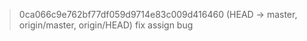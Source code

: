 > 0ca066c9e762bf77df059d9714e83c009d416460 (HEAD -> master, origin/master, origin/HEAD) fix assign bug
